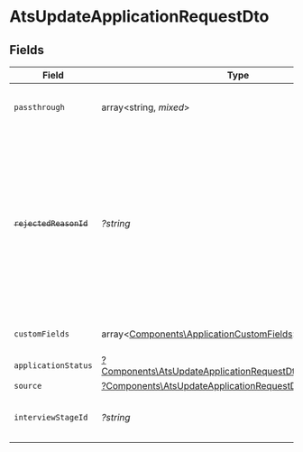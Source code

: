 # AtsUpdateApplicationRequestDto


## Fields

| Field                                                                                                                                                              | Type                                                                                                                                                               | Required                                                                                                                                                           | Description                                                                                                                                                        | Example                                                                                                                                                            |
| ------------------------------------------------------------------------------------------------------------------------------------------------------------------ | ------------------------------------------------------------------------------------------------------------------------------------------------------------------ | ------------------------------------------------------------------------------------------------------------------------------------------------------------------ | ------------------------------------------------------------------------------------------------------------------------------------------------------------------ | ------------------------------------------------------------------------------------------------------------------------------------------------------------------ |
| `passthrough`                                                                                                                                                      | array<string, *mixed*>                                                                                                                                             | :heavy_minus_sign:                                                                                                                                                 | Value to pass through to the provider                                                                                                                              | {<br/>"other_known_names": "John Doe"<br/>}                                                                                                                        |
| ~~`rejectedReasonId`~~                                                                                                                                             | *?string*                                                                                                                                                          | :heavy_minus_sign:                                                                                                                                                 | : warning: ** DEPRECATED **: This will be removed in a future release, please migrate away from it as soon as possible.<br/><br/>Unique identifier of the rejection reason | f223d7f6-908b-48f0-9237-b201c307f609                                                                                                                               |
| `customFields`                                                                                                                                                     | array<[Components\ApplicationCustomFields](../../Models/Components/ApplicationCustomFields.md)>                                                                    | :heavy_minus_sign:                                                                                                                                                 | The application custom fields                                                                                                                                      |                                                                                                                                                                    |
| `applicationStatus`                                                                                                                                                | [?Components\AtsUpdateApplicationRequestDtoApplicationStatus](../../Models/Components/AtsUpdateApplicationRequestDtoApplicationStatus.md)                          | :heavy_minus_sign:                                                                                                                                                 | N/A                                                                                                                                                                |                                                                                                                                                                    |
| `source`                                                                                                                                                           | [?Components\AtsUpdateApplicationRequestDtoSource](../../Models/Components/AtsUpdateApplicationRequestDtoSource.md)                                                | :heavy_minus_sign:                                                                                                                                                 | N/A                                                                                                                                                                |                                                                                                                                                                    |
| `interviewStageId`                                                                                                                                                 | *?string*                                                                                                                                                          | :heavy_minus_sign:                                                                                                                                                 | Unique identifier of the interview stage                                                                                                                           | 18bcbb1b-3cbc-4198-a999-460861d19480                                                                                                                               |